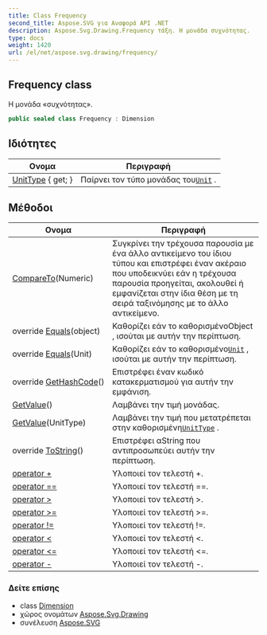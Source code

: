 ```yaml
---
title: Class Frequency
second_title: Aspose.SVG για Αναφορά API .NET
description: Aspose.Svg.Drawing.Frequency τάξη. Η μονάδα συχνότητας.
type: docs
weight: 1420
url: /el/net/aspose.svg.drawing/frequency/
---
```

## Frequency class

Η μονάδα «συχνότητας».

```csharp
public sealed class Frequency : Dimension
```

## Ιδιότητες

| Ονομα | Περιγραφή |
| --- | --- |
| [UnitType](../../aspose.svg.drawing/unit/unittype/) { get; } | Παίρνει τον τύπο μονάδας του[`Unit`](../unit/) . |

## Μέθοδοι

| Ονομα | Περιγραφή |
| --- | --- |
| [CompareTo](../../aspose.svg.drawing/numeric/compareto/)(Numeric) | Συγκρίνει την τρέχουσα παρουσία με ένα άλλο αντικείμενο του ίδιου τύπου και επιστρέφει έναν ακέραιο που υποδεικνύει εάν η τρέχουσα παρουσία προηγείται, ακολουθεί ή εμφανίζεται στην ίδια θέση με τη σειρά ταξινόμησης με το άλλο αντικείμενο. |
| override [Equals](../../aspose.svg.drawing/unit/equals/)(object) | Καθορίζει εάν το καθορισμένοObject , ισούται με αυτήν την περίπτωση. |
| override [Equals](../../aspose.svg.drawing/numeric/equals/)(Unit) | Καθορίζει εάν το καθορισμένο[`Unit`](../unit/) , ισούται με αυτήν την περίπτωση. |
| override [GetHashCode](../../aspose.svg.drawing/numeric/gethashcode/)() | Επιστρέφει έναν κωδικό κατακερματισμού για αυτήν την εμφάνιση. |
| [GetValue](../../aspose.svg.drawing/numeric/getvalue/)() | Λαμβάνει την τιμή μονάδας. |
| [GetValue](../../aspose.svg.drawing/numeric/getvalue/)(UnitType) | Λαμβάνει την τιμή που μετατρέπεται στην καθορισμένη[`UnitType`](../unittype/) . |
| override [ToString](../../aspose.svg.drawing/dimension/tostring/)() | Επιστρέφει αString που αντιπροσωπεύει αυτήν την περίπτωση. |
| [operator +](../../aspose.svg.drawing/frequency/op_addition/) | Υλοποιεί τον τελεστή +. |
| [operator ==](../../aspose.svg.drawing/frequency/op_equality/) | Υλοποιεί τον τελεστή ==. |
| [operator &gt;](../../aspose.svg.drawing/frequency/op_greaterthan/) | Υλοποιεί τον τελεστή &gt;. |
| [operator &gt;=](../../aspose.svg.drawing/frequency/op_greaterthanorequal/) | Υλοποιεί τον τελεστή &gt;=. |
| [operator !=](../../aspose.svg.drawing/frequency/op_inequality/) | Υλοποιεί τον τελεστή !=. |
| [operator &lt;](../../aspose.svg.drawing/frequency/op_lessthan/) | Υλοποιεί τον τελεστή &lt;. |
| [operator &lt;=](../../aspose.svg.drawing/frequency/op_lessthanorequal/) | Υλοποιεί τον τελεστή &lt;=. |
| [operator -](../../aspose.svg.drawing/frequency/op_subtraction/) | Υλοποιεί τον τελεστή -. |

### Δείτε επίσης

* class [Dimension](../dimension/)
* χώρος ονομάτων [Aspose.Svg.Drawing](../../aspose.svg.drawing/)
* συνέλευση [Aspose.SVG](../../)


